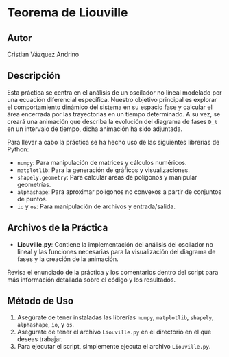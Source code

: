 # Teorema de Liouville

## Autor
Cristian Vázquez Andrino

## Descripción
Esta práctica se centra en el análisis de un oscilador no lineal modelado por una ecuación diferencial específica. Nuestro objetivo principal es explorar el comportamiento dinámico del sistema en su espacio fase y calcular el área encerrada por las trayectorias en un tiempo determinado. A su vez, se creará una animación que describa la evolución del diagrama de fases `D_t` en un intervalo de tiempo, dicha animación ha sido adjuntada.

Para llevar a cabo la práctica se ha hecho uso de las siguientes librerías de Python:
- `numpy`: Para manipulación de matrices y cálculos numéricos.
- `matplotlib`: Para la generación de gráficos y visualizaciones.
- `shapely.geometry`: Para calcular áreas de polígonos y manipular geometrías.
- `alphashape`: Para aproximar polígonos no convexos a partir de conjuntos de puntos.
- `io` y `os`: Para manipulación de archivos y entrada/salida.

## Archivos de la Práctica
- **Liouville.py**: Contiene la implementación del análisis del oscilador no lineal y las funciones necesarias para la visualización del diagrama de fases y la creación de la animación.

Revisa el enunciado de la práctica y los comentarios dentro del script para más información detallada sobre el código y los resultados.

## Método de Uso
1. Asegúrate de tener instaladas las librerías `numpy`, `matplotlib`, `shapely`, `alphashape`, `io`, y `os`.
2. Asegúrate de tener el archivo `Liouville.py` en el directorio en el que deseas trabajar.
3. Para ejecutar el script, simplemente ejecuta el archivo `Liouville.py`.
